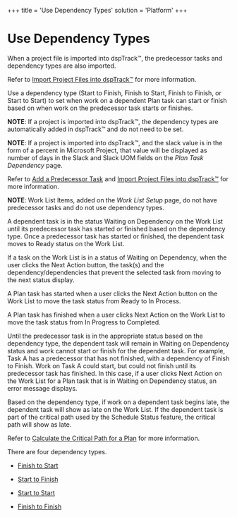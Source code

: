 +++
title = 'Use Dependency Types'
solution = 'Platform'
+++

# Use Dependency Types

When a project file is imported into dspTrack™, the predecessor tasks
and dependency types are also imported.

Refer to [Import Project Files into
dspTrack™](Import_Project_Files_into_dspTrack.htm) for more
information.

Use a dependency type (Start to Finish, Finish to Start, Finish to
Finish, or Start to Start) to set when work on a dependent Plan task can
start or finish based on when work on the predecessor task starts or
finishes.

**NOTE**: If a project is imported into dspTrack™, the dependency types
are automatically added in dspTrack™ and do not need to be set.

<span style="font-weight: bold;">NOTE</span>: If a project is imported
into dspTrack™, and the slack value is in the form of a percent in
Microsoft Project, that value will be displayed as number of days in the
Slack and Slack UOM fields on the <span style="font-style: italic;">Plan
Task Dependency</span> page.

Refer to [Add a Predecessor Task](Add_a_Predecessor_Task.htm) and
[Import Project Files into
dspTrack™](Import_Project_Files_into_dspTrack.htm) for more
information.

**NOTE**: Work List Items, added on the *Work List Setup* page, do not
have predecessor tasks and do not use dependency types.

A dependent task is in the status Waiting on Dependency on the Work List
until its predecessor task has started or finished based on the
dependency type. Once a predecessor task has started or finished, the
dependent task moves to Ready status on the Work List.

If a task on the Work List is in a status of Waiting on Dependency, when
the user clicks the Next Action button, the task(s) and the
dependency/dependencies that prevent the selected task from moving to
the next status display.

A Plan task has started when a user clicks the Next Action button on the
Work List to move the task status from Ready to In Process.

A Plan task has finished when a user clicks Next Action on the Work List
to move the task status from In Progress to Completed.<span> </span>

Until the predecessor task is in the appropriate status based on the
dependency type, the dependent task will remain in Waiting on Dependency
status and work cannot start or finish for the dependent task. For
example, Task A has a predecessor that has not finished, with a
dependency of Finish to Finish. Work on Task A could start, but could
not finish until its predecessor task has finished. In this case, if a
user clicks Next Action on the Work List for a Plan task that is in
Waiting on Dependency status, an error message displays.

Based on the dependency type, if<span> </span>work on a dependent task
begins late, the dependent task will show as late on the Work List. If
the dependent task is part of the critical path used by the Schedule
Status feature, the critical path will show as late.

Refer to [Calculate the Critical Path for a
Plan](Calculate_the_Critical_Path_for_a_Plan.htm) for more information.

There are four dependency types.

  - [Finish to Start](Finish_to_Start.htm)

  - [Start to Finish](Start_to_Finish.htm)

  - [Start to Start](Start_to_Start.htm)

  - [Finish to Finish](Finish_to_Finish.htm)
